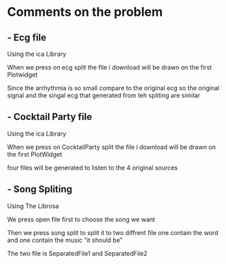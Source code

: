 # Comments on the problem

## - Ecg file 

Using the ica Library

When we press on ecg split the file i download will be drawn on the first Plotwidget 

Since the arrhythmia is so small compare to the original ecg so the original signal and the singal ecg that generated from teh spliting are similar 

## - Cocktail Party file 

Using the ica Library

When we press on CocktailParty split the file i download will be drawn on the first PlotWidget

four files will be generated to listen to the 4 original sources

## - Song Spliting

Using The Librosa

We press open file first to choose the song we want 

Then we press song split to split it to two diffrent file one contain the word and one contain the music "it should be" 

The two file is SeparatedFile1 and SeparatedFile2